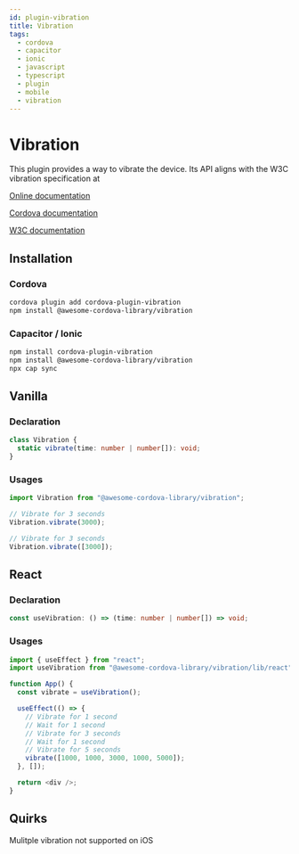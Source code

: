 ```yaml
---
id: plugin-vibration
title: Vibration
tags:
  - cordova
  - capacitor
  - ionic
  - javascript
  - typescript
  - plugin
  - mobile
  - vibration
---
```


# Vibration

This plugin provides a way to vibrate the device. Its API aligns with the W3C vibration specification at

[Online documentation](https://awesomecordovalibrary.com)

[Cordova documentation](https://cordova.apache.org/docs/en/11.x/reference/cordova-plugin-vibration/index.html)

[W3C documentation](http://www.w3.org/TR/vibration/)

## Installation

### Cordova

```sh
cordova plugin add cordova-plugin-vibration
npm install @awesome-cordova-library/vibration
```

### Capacitor / Ionic

```bash
npm install cordova-plugin-vibration
npm install @awesome-cordova-library/vibration
npx cap sync
```

## Vanilla

### Declaration

```typescript
class Vibration {
  static vibrate(time: number | number[]): void;
}
```

### Usages

```typescript
import Vibration from "@awesome-cordova-library/vibration";

// Vibrate for 3 seconds
Vibration.vibrate(3000);

// Vibrate for 3 seconds
Vibration.vibrate([3000]);
```

## React

### Declaration

```typescript
const useVibration: () => (time: number | number[]) => void;
```

### Usages

```typescript
import { useEffect } from "react";
import useVibration from "@awesome-cordova-library/vibration/lib/react";

function App() {
  const vibrate = useVibration();

  useEffect(() => {
    // Vibrate for 1 second
    // Wait for 1 second
    // Vibrate for 3 seconds
    // Wait for 1 second
    // Vibrate for 5 seconds
    vibrate([1000, 1000, 3000, 1000, 5000]);
  }, []);

  return <div />;
}
```

## Quirks

Mulitple vibration not supported on iOS
